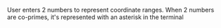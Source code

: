 User enters 2 numbers to represent coordinate ranges. When 2 numbers are co-primes, it's represented with an asterisk in the terminal
